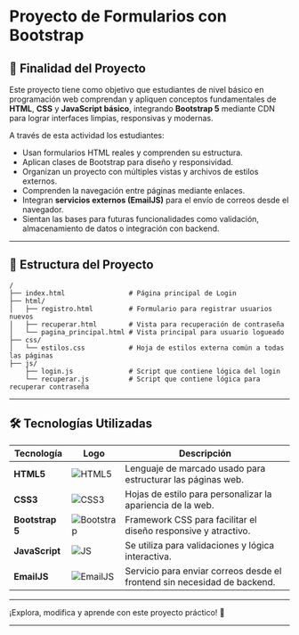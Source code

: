 # Proyecto de Formularios con Bootstrap

## 🎯 Finalidad del Proyecto

Este proyecto tiene como objetivo que estudiantes de nivel básico en programación web comprendan y apliquen conceptos fundamentales de **HTML**, **CSS** y **JavaScript básico**, integrando **Bootstrap 5** mediante CDN para lograr interfaces limpias, responsivas y modernas.

A través de esta actividad los estudiantes:

- Usan formularios HTML reales y comprenden su estructura.
- Aplican clases de Bootstrap para diseño y responsividad.
- Organizan un proyecto con múltiples vistas y archivos de estilos externos.
- Comprenden la navegación entre páginas mediante enlaces.
- Integran **servicios externos (EmailJS)** para el envío de correos desde el navegador.
- Sientan las bases para futuras funcionalidades como validación, almacenamiento de datos o integración con backend.

---

## 📁 Estructura del Proyecto

```plaintext
/
├── index.html                # Página principal de Login
├── html/
│   ├── registro.html         # Formulario para registrar usuarios nuevos
│   ├── recuperar.html        # Vista para recuperación de contraseña
│   └── pagina_principal.html # Vista principal para usuario logueado
├── css/
│   └── estilos.css           # Hoja de estilos externa común a todas las páginas
├── js/
    ├── login.js              # Script que contiene lógica del login
    └── recuperar.js          # Script que contiene lógica para recuperar contraseña
```

---

## 🛠️ Tecnologías Utilizadas

| Tecnología        | Logo                                                                 | Descripción                                                                 |
|------------------|----------------------------------------------------------------------|-----------------------------------------------------------------------------|
| **HTML5**        | ![HTML5](https://img.icons8.com/color/48/html-5--v1.png)              | Lenguaje de marcado usado para estructurar las páginas web.                |
| **CSS3**         | ![CSS3](https://img.icons8.com/color/48/css3.png)                     | Hojas de estilo para personalizar la apariencia de la web.                 |
| **Bootstrap 5**  | ![Bootstrap](https://img.icons8.com/color/48/bootstrap.png)           | Framework CSS para facilitar el diseño responsive y atractivo.             |
| **JavaScript**   | ![JS](https://img.icons8.com/color/48/javascript--v1.png)             | Se utiliza para validaciones y lógica interactiva.                         |
| **EmailJS**      | ![EmailJS](https://img.icons8.com/fluency/48/send-mass-email.png)     | Servicio para enviar correos desde el frontend sin necesidad de backend.   |

---

¡Explora, modifica y aprende con este proyecto práctico! 🚀

---